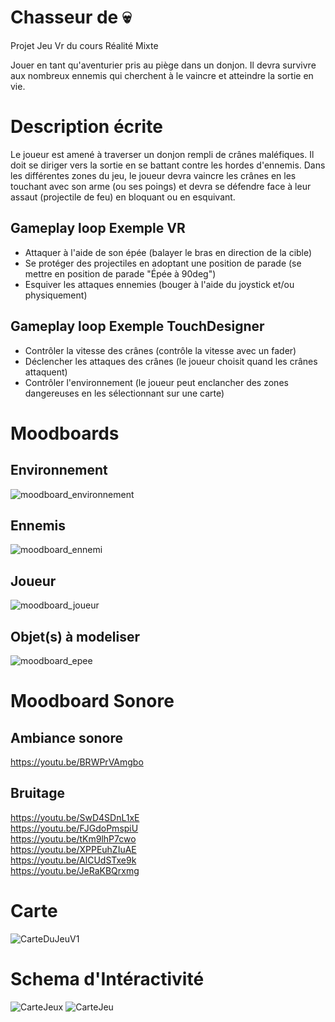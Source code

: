 # Chasseur de 💀
Projet Jeu Vr du cours Réalité Mixte



Jouer en tant qu'aventurier pris au piège dans un donjon. Il devra survivre aux nombreux ennemis qui cherchent à le vaincre et atteindre la sortie en vie.

# Description écrite

Le joueur est amené à traverser un donjon rempli de crânes maléfiques. Il doit se diriger vers la sortie en se battant contre les hordes d'ennemis. Dans les différentes zones du jeu, le joueur devra vaincre les crânes en les touchant avec son arme (ou ses poings) et devra se défendre face à leur assaut (projectile de feu) en bloquant ou en esquivant.



## Gameplay loop Exemple VR

<ul>
<li> Attaquer à l'aide de son épée (balayer le bras en direction de la cible)  </li>
<li> Se protéger des projectiles en adoptant une position de parade (se mettre en position de parade "Épée à 90deg") </li>
<li> Esquiver les attaques ennemies (bouger à l'aide du joystick et/ou physiquement) </li>
</ul>
  
## Gameplay loop Exemple TouchDesigner

<ul>
<li> Contrôler la vitesse des crânes (contrôle la vitesse avec un fader) </li>
<li> Déclencher les attaques des crânes (le joueur choisit quand les crânes attaquent)  </li>
<li> Contrôler l'environnement (le joueur peut enclancher des zones dangereuses en les sélectionnant sur une carte) </li>
</ul>

# Moodboards 





## Environnement

![moodboard_environnement](./medias/moodboards/moodboards_visuels/moodboard_environnement.png)

## Ennemis

![moodboard_ennemi](https://github.com/user-attachments/assets/2c3e234c-1d2b-4f53-a855-70cf6102007c)

## Joueur

![moodboard_joueur](https://github.com/user-attachments/assets/dd98a224-63b8-4f10-9984-1a1a360c5438)

## Objet(s) à modeliser

![moodboard_epee](https://github.com/user-attachments/assets/7bf56d68-512f-4b9c-b1a8-5b1f72a980e7)

# Moodboard Sonore

## Ambiance sonore

https://youtu.be/BRWPrVAmgbo

## Bruitage

https://youtu.be/SwD4SDnL1xE
<br>
https://youtu.be/FJGdoPmspiU
<br>
https://youtu.be/tKm9lhP7cwo
<br>
https://youtu.be/XPPEuhZIuAE
<br>
https://youtu.be/AlCUdSTxe9k
<br>
https://youtu.be/JeRaKBQrxmg

# Carte

![CarteDuJeuV1](./medias/carte/MapProjetVr.png)

# Schema d'Intéractivité
![CarteJeux](./medias/carte/dia_jeux.png)
![CarteJeu](./medias/carte/dia.png)
